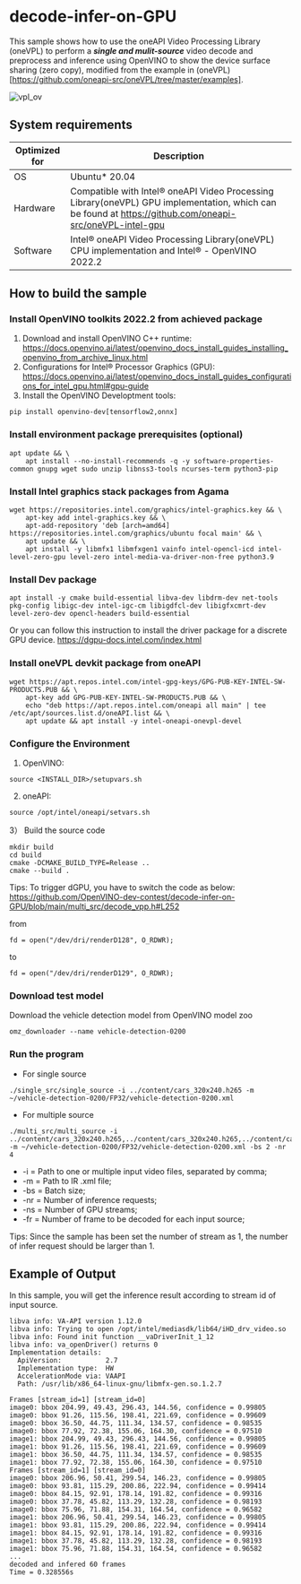 # decode-infer-on-GPU
This sample shows how to use the oneAPI Video Processing Library (oneVPL) to perform a ***single and mulit-source*** video decode and preprocess and inference using OpenVINO to show the device surface sharing (zero copy), modified from the example in (oneVPL)[https://github.com/oneapi-src/oneVPL/tree/master/examples].

![vpl_ov](https://user-images.githubusercontent.com/91237924/201594545-16a056c0-8724-4562-a697-9d6eb46ab72b.png)

## System requirements

| Optimized for    | Description
|----------------- | ----------------------------------------
| OS               | Ubuntu* 20.04
| Hardware         | Compatible with Intel® oneAPI Video Processing Library(oneVPL) GPU implementation, which can be found at https://github.com/oneapi-src/oneVPL-intel-gpu 
| Software         | Intel® oneAPI Video Processing Library(oneVPL) CPU implementation and Intel® - OpenVINO 2022.2

## How to build the sample

### Install OpenVINO toolkits 2022.2 from achieved package
1) Download and install OpenVINO C++ runtime:
https://docs.openvino.ai/latest/openvino_docs_install_guides_installing_openvino_from_archive_linux.html
2) Configurations for Intel® Processor Graphics (GPU):
https://docs.openvino.ai/latest/openvino_docs_install_guides_configurations_for_intel_gpu.html#gpu-guide
3) Install the OpenVINO Developtment tools:
```shell
pip install openvino-dev[tensorflow2,onnx]
```

### Install environment package prerequisites (optional)
```shell
apt update && \
    apt install --no-install-recommends -q -y software-properties-common gnupg wget sudo unzip libnss3-tools ncurses-term python3-pip
```

### Install Intel graphics stack packages from Agama
```shell
wget https://repositories.intel.com/graphics/intel-graphics.key && \
    apt-key add intel-graphics.key && \
    apt-add-repository 'deb [arch=amd64] https://repositories.intel.com/graphics/ubuntu focal main' && \
    apt update && \
    apt install -y libmfx1 libmfxgen1 vainfo intel-opencl-icd intel-level-zero-gpu level-zero intel-media-va-driver-non-free python3.9
```

### Install Dev package
```shell
apt install -y cmake build-essential libva-dev libdrm-dev net-tools pkg-config libigc-dev intel-igc-cm libigdfcl-dev libigfxcmrt-dev level-zero-dev opencl-headers build-essential
```

Or you can follow this instruction to install the driver package for a discrete GPU device.
https://dgpu-docs.intel.com/index.html

### Install oneVPL devkit package from oneAPI
```shell
wget https://apt.repos.intel.com/intel-gpg-keys/GPG-PUB-KEY-INTEL-SW-PRODUCTS.PUB && \
    apt-key add GPG-PUB-KEY-INTEL-SW-PRODUCTS.PUB && \
    echo "deb https://apt.repos.intel.com/oneapi all main" | tee /etc/apt/sources.list.d/oneAPI.list && \
    apt update && apt install -y intel-oneapi-onevpl-devel  
```

### Configure the Environment
1) OpenVINO:
```shell
source <INSTALL_DIR>/setupvars.sh
```
2) oneAPI:
```shell
source /opt/intel/oneapi/setvars.sh
```

3） Build the source code
```
mkdir build
cd build
cmake -DCMAKE_BUILD_TYPE=Release ..
cmake --build .
```

Tips: To trigger dGPU, you have to switch the code as below:
https://github.com/OpenVINO-dev-contest/decode-infer-on-GPU/blob/main/multi_src/decode_vpp.h#L252

from
```
fd = open("/dev/dri/renderD128", O_RDWR);
```
to
```
fd = open("/dev/dri/renderD129", O_RDWR);
```

### Download test model
Download the vehicle detection model from OpenVINO model zoo
```
omz_downloader --name vehicle-detection-0200
```

### Run the program
- For single source 
```
./single_src/single_source -i ../content/cars_320x240.h265 -m ~/vehicle-detection-0200/FP32/vehicle-detection-0200.xml 
```
- For multiple source 
```
./multi_src/multi_source -i ../content/cars_320x240.h265,../content/cars_320x240.h265,../content/cars_320x240.h265 -m ~/vehicle-detection-0200/FP32/vehicle-detection-0200.xml -bs 2 -nr 4
```

- -i = Path to one or multiple input video files, separated by comma;
- -m = Path to IR .xml file;
- -bs = Batch size;
- -nr = Number of inference requests;
- -ns = Number of GPU streams;
- -fr = Number of frame to be decoded for each input source;

Tips: Since the sample has been set the number of stream as 1, the number of infer request should be larger than 1.

## Example of Output
In this sample, you will get the inference result according to stream id of input source.
```
libva info: VA-API version 1.12.0
libva info: Trying to open /opt/intel/mediasdk/lib64/iHD_drv_video.so
libva info: Found init function __vaDriverInit_1_12
libva info: va_openDriver() returns 0
Implementation details:
  ApiVersion:           2.7  
  Implementation type:  HW
  AccelerationMode via: VAAPI
  Path: /usr/lib/x86_64-linux-gnu/libmfx-gen.so.1.2.7

Frames [stream_id=1] [stream_id=0]
image0: bbox 204.99, 49.43, 296.43, 144.56, confidence = 0.99805
image0: bbox 91.26, 115.56, 198.41, 221.69, confidence = 0.99609
image0: bbox 36.50, 44.75, 111.34, 134.57, confidence = 0.98535
image0: bbox 77.92, 72.38, 155.06, 164.30, confidence = 0.97510
image1: bbox 204.99, 49.43, 296.43, 144.56, confidence = 0.99805
image1: bbox 91.26, 115.56, 198.41, 221.69, confidence = 0.99609
image1: bbox 36.50, 44.75, 111.34, 134.57, confidence = 0.98535
image1: bbox 77.92, 72.38, 155.06, 164.30, confidence = 0.97510
Frames [stream_id=1] [stream_id=0]
image0: bbox 206.96, 50.41, 299.54, 146.23, confidence = 0.99805
image0: bbox 93.81, 115.29, 200.86, 222.94, confidence = 0.99414
image0: bbox 84.15, 92.91, 178.14, 191.82, confidence = 0.99316
image0: bbox 37.78, 45.82, 113.29, 132.28, confidence = 0.98193
image0: bbox 75.96, 71.88, 154.31, 164.54, confidence = 0.96582
image1: bbox 206.96, 50.41, 299.54, 146.23, confidence = 0.99805
image1: bbox 93.81, 115.29, 200.86, 222.94, confidence = 0.99414
image1: bbox 84.15, 92.91, 178.14, 191.82, confidence = 0.99316
image1: bbox 37.78, 45.82, 113.29, 132.28, confidence = 0.98193
image1: bbox 75.96, 71.88, 154.31, 164.54, confidence = 0.96582
...
decoded and infered 60 frames
Time = 0.328556s
```
